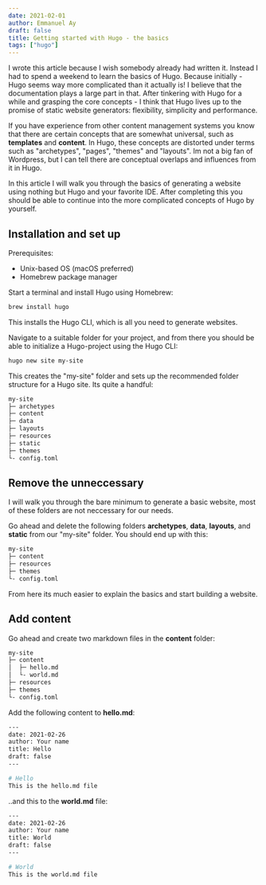 ```yaml
---
date: 2021-02-01
author: Emmanuel Ay
draft: false
title: Getting started with Hugo - the basics
tags: ["hugo"]
---
```


I wrote this article because I wish somebody already had written it. Instead I had to spend a weekend to learn the basics of Hugo. Because initially - Hugo seems way more complicated than it actually is! I believe that the documentation plays a large part in that. After tinkering with Hugo for a while and grasping the core concepts - I think that Hugo lives up to the promise of static website generators: flexibility, simplicity and performance.

<!--more-->

If you have experience from other content management systems you know that there are certain concepts that are somewhat universal, such as **templates** and **content**. In Hugo, these concepts are distorted under terms such as "archetypes", "pages", "themes" and "layouts". Im not a big fan of Wordpress, but I can tell there are conceptual overlaps and influences from it in Hugo.

In this article I will walk you through the basics of generating a website using nothing but Hugo and your favorite IDE. After completing this you should be able to continue into the more complicated concepts of Hugo by yourself. 

## Installation and set up

Prerequisites:
* Unix-based OS (macOS preferred)
* Homebrew package manager

Start a terminal and install Hugo using Homebrew:

```sh
brew install hugo
```

This installs the Hugo CLI, which is all you need to generate websites. 

Navigate to a suitable folder for your project,  and from there you should be able to initialize a Hugo-project using the Hugo CLI:

```sh
hugo new site my-site
```

This creates the "my-site" folder and sets up the recommended folder structure for a Hugo site. Its quite a handful:

```sh
my-site
├─ archetypes
├─ content
├─ data
├─ layouts
├─ resources
├─ static
├─ themes
└- config.toml
```

## Remove the unneccessary

I will walk you through the bare minimum to generate a basic website, most of these folders are not neccessary for our needs.

Go ahead and delete the following folders **archetypes**, **data**, **layouts**, and **static** from our "my-site" folder. You should end up with this:

```sh
my-site
├─ content
├─ resources
├─ themes
└- config.toml
```

From here its much easier to explain the basics and start building a website.


## Add content

Go ahead and create two markdown files in the **content** folder:

```sh
my-site
├─ content
│  ├─ hello.md
│  └- world.md
├─ resources
├─ themes
└- config.toml
```

Add the following content to **hello.md**:

```sh
---
date: 2021-02-26
author: Your name
title: Hello
draft: false
---

# Hello
This is the hello.md file
```
..and this to the **world.md** file:

```sh
---
date: 2021-02-26
author: Your name
title: World
draft: false
---

# World
This is the world.md file
```

